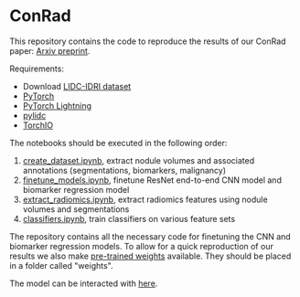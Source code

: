# ConRad
This repository contains the code to reproduce the results of our ConRad paper: [Arxiv preprint](https://arxiv.org/abs/2303.11177).

Requirements:
* Download [LIDC-IDRI dataset](https://wiki.cancerimagingarchive.net/pages/viewpage.action?pageId=1966254)
* [PyTorch](https://pytorch.org)
* [PyTorch Lightning](https://pylidc.github.io)
* [pylidc](https://pylidc.github.io)
* [TorchIO](https://torchio.readthedocs.io)


The notebooks should be executed in the following order:
1. [create_dataset.ipynb](create_dataset.ipynb), extract nodule volumes and associated annotations (segmentations, biomarkers, malignancy)
2. [finetune_models.ipynb](finetune_models.ipynb), finetune ResNet end-to-end CNN model and biomarker regression model
3. [extract_radiomics.ipynb](extract_radiomics.ipynb), extract radiomics features using nodule volumes and segmentations
4. [classifiers.ipynb](classifiers.ipynb), train classifiers on various feature sets

The repository contains all the necessary code for finetuning the CNN and biomarker regression models. To allow for a quick reproduction of our results we also make [pre-trained weights](https://drive.google.com/file/d/1x2ctl62Duo2w8rMV7b-hQrDxt6rGchic/view?usp=share_link) available. They should be placed in a folder called "weights".

The model can be interacted with [here](https://conrad.streamlit.app).

